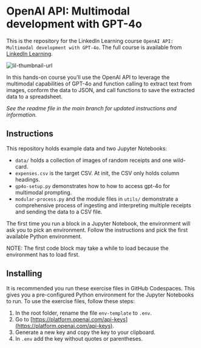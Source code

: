 # OpenAI API: Multimodal development with GPT-4o
This is the repository for the LinkedIn Learning course `OpenAI API: Multimodal development with GPT-4o`. The full course is available from [LinkedIn Learning][lil-course-url].

![lil-thumbnail-url]

In this hands-on course you’ll use the OpenAI API to leverage the multimodal capabilities of GPT-4o and function calling to extract text from images, conform the data to JSON, and call functions to save the extracted data to a spreadsheet.

_See the readme file in the main branch for updated instructions and information._
## Instructions
This repository holds example data and two Jupyter Notebooks:
- `data/` holds a collection of images of random receipts and one wild-card.
- `expenses.csv` is the target CSV. At init, the CSV only holds column headings.
- `gp4o-setup.py` demonstrates how to how to access gpt-4o for multimodal prompting.
- `modular-process.py` and the module files in `utils/` demonstrate a comprehensive process of ingesting and interpreting multiple receipts and sending the data to a CSV file.

The first time you run a block in a Jupyter Notebook, the environment will ask you to pick an environment. Follow the instructions and pick the first available Python environment. 

NOTE: The first code block may take a while to load because the environment has to load first.

## Installing
It is recommended you run these exercise files in GitHub Codespaces. This gives you a pre-configured Python environment for the Jupyter Notebooks to run.
To use the exercise files, follow these steps:
1. In the root folder, rename the file `env-template` to `.env`.
2. Go to [https://platform.openai.com/api-keys](https://platform.openai.com/api-keys).
3. Generate a new key and copy the key to your clipboard.
4. In `.env` add the key without quotes or parentheses.


[0]: # (Replace these placeholder URLs with actual course URLs)

[lil-course-url]: https://www.linkedin.com/learning/openai-api-multimodal-development-with-gpt-4o
[lil-thumbnail-url]: https://media.licdn.com/dms/image/D560DAQGS0vRVwKdWFA/learning-public-crop_675_1200/0/1717614951203?e=2147483647&v=beta&t=yxSRcQyCVdlePkoehpxmq_J0ausaC5o_qmzdPPhCZqA

